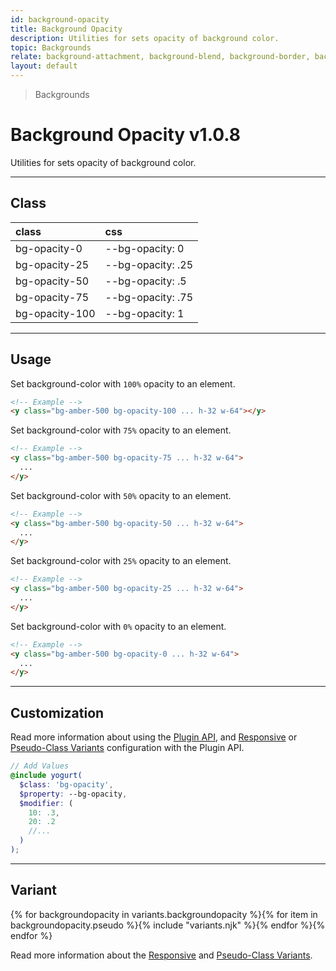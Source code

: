 ```yaml
---
id: background-opacity
title: Background Opacity
description: Utilities for sets opacity of background color.
topic: Backgrounds
relate: background-attachment, background-blend, background-border, background-color, background-gradient, background-position, background-repeat, background-size
layout: default
---
```


> Backgrounds

# Background Opacity <span class="ml-1 px-2 py-1 text-sm text-gray-600 (dark)text-charcoal-100 bg-gray-300 (dark)bg-gray-600">v1.0.8</span>

Utilities for sets opacity of background color.

---

## Class

| <span class="px-3 py-1 text-white (dark)text-charcoal-100 bg-gray-700 (dark)bg-gray-600 rounded-full">class</span> | <span class="px-3 py-1 text-white (dark)text-charcoal-100 bg-gray-700 (dark)bg-gray-600 rounded-full">css</span> |
|:--|:--|
| bg-opacity-0 | --bg-opacity: 0 |
| bg-opacity-25 | --bg-opacity: .25 |
| bg-opacity-50 | --bg-opacity: .5 |
| bg-opacity-75 | --bg-opacity: .75 |
| bg-opacity-100 | --bg-opacity: 1 |

---

## Usage

Set background-color with `100%` opacity to an element.

<y class="my-2 mx-auto w-64">
  <y class="h-32 bg-amber-500 bg-opacity-100 border border-gray-300"></y>
</y>

```html
<!-- Example -->
<y class="bg-amber-500 bg-opacity-100 ... h-32 w-64"></y>
```

Set background-color with `75%` opacity to an element.

<y class="my-2 mx-auto w-64">
  <y class="h-32 bg-amber-500 bg-opacity-75 border border-gray-300"></y>
</y>

```html
<!-- Example -->
<y class="bg-amber-500 bg-opacity-75 ... h-32 w-64">
  ...
</y>
```

Set background-color with `50%` opacity to an element.

<y class="my-2 mx-auto w-64">
  <y class="h-32 bg-amber-500 bg-opacity-50 border border-gray-300"></y>
</y>

```html
<!-- Example -->
<y class="bg-amber-500 bg-opacity-50 ... h-32 w-64">
  ...
</y>
```

Set background-color with `25%` opacity to an element.

<y class="my-2 mx-auto w-64">
  <y class="h-32 bg-amber-500 bg-opacity-25 border border-gray-300"></y>
</y>

```html
<!-- Example -->
<y class="bg-amber-500 bg-opacity-25 ... h-32 w-64">
  ...
</y>
```

Set background-color with `0%` opacity to an element.

<y class="my-2 mx-auto w-64">
  <y class="h-32 bg-amber-500 bg-opacity-0 border border-gray-300"></y>
</y>

```html
<!-- Example -->
<y class="bg-amber-500 bg-opacity-0 ... h-32 w-64">
  ...
</y>
```

---

## Customization

Read more information about using the [Plugin API](/plugin-api/), and  [Responsive](/responsive) or [Pseudo-Class Variants](/pseudo-class-variants/) configuration with the Plugin API.

```scss
// Add Values
@include yogurt(
  $class: 'bg-opacity',
  $property: --bg-opacity,
  $modifier: (
    10: .3,
    20: .2
    //...
  )
);
```

---

## Variant

<y class="flex flex-gap-2 flex-wrap justify-start items-center">{% for backgroundopacity in variants.backgroundopacity %}{% for item in backgroundopacity.pseudo %}{% include "variants.njk" %}{% endfor %}{% endfor %}</y>

Read more information about the [Responsive](/responsive) and [Pseudo-Class Variants](/pseudo-class-variants/).

